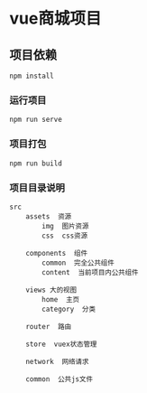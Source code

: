 # vue商城项目

## 项目依赖
```
npm install
```

### 运行项目
```
npm run serve
```

### 项目打包
```
npm run build
```


### 项目目录说明
```
src
    assets  资源
        img  图片资源
        css  css资源

    components  组件
        common  完全公共组件
        content  当前项目内公共组件

    views 大的视图
        home  主页
        category  分类

    router  路由

    store  vuex状态管理

    network  网络请求

    common  公共js文件
    
```

